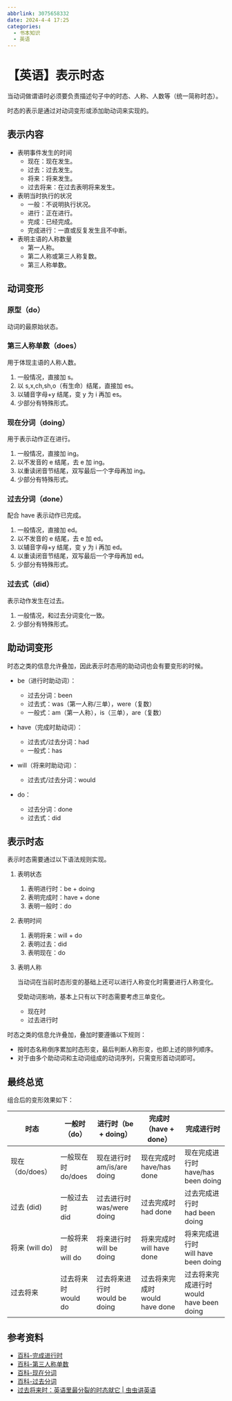 ```yaml
---
abbrlink: 3075658332
date: 2024-4-4 17:25
categories:
  - 书本知识
  - 英语
---
```


# 【英语】表示时态

当动词做谓语时必须要负责描述句子中的时态、人称、人数等（统一简称时态）。

时态的表示是通过对动词变形或添加助动词来实现的。

## 表示内容

- 表明事件发生的时间
  - 现在：现在发生。
  - 过去：过去发生。
  - 将来：将来发生。
  - 过去将来：在过去表明将来发生。
- 表明当时执行的状况
  - 一般：不说明执行状况。
  - 进行：正在进行。
  - 完成：已经完成。
  - 完成进行：一直或反复发生且不中断。
- 表明主语的人称数量
  - 第一人称。
  - 第二人称或第三人称复数。
  - 第三人称单数。

## 动词变形

### 原型（do）

动词的最原始状态。

### 第三人称单数（does）

用于体现主语的人称人数。

1. 一般情况，直接加 s。
2. 以 s,x,ch,sh,o（有生命）结尾，直接加 es。
3. 以辅音字母+y 结尾，变 y 为 i 再加 es。
4. 少部分有特殊形式。

### 现在分词（doing）

用于表示动作正在进行。

1. 一般情况，直接加 ing。
2. 以不发音的 e 结尾，去 e 加 ing。
3. 以重读闭音节结尾，双写最后一个字母再加 ing。
4. 少部分有特殊形式。

### 过去分词（done）

配合 have 表示动作已完成。

1. 一般情况，直接加 ed。
2. 以不发音的 e 结尾，去 e 加 ed。
3. 以辅音字母+y 结尾，变 y 为 i 再加 ed。
4. 以重读闭音节结尾，双写最后一个字母再加 ed。
5. 少部分有特殊形式。

### 过去式（did）

表示动作发生在过去。

1. 一般情况，和过去分词变化一致。
2. 少部分有特殊形式。

## 助动词变形

时态之类的信息允许叠加，因此表示时态用的助动词也会有要变形的时候。

- be（进行时助动词）：

  - 过去分词：been
  - 过去式：was（第一人称/三单），were（复数）
  - 一般式：am（第一人称），is（三单），are（复数）

- have（完成时助动词）：

  - 过去式/过去分词：had
  - 一般式：has

- will（将来时助动词）：

  - 过去式/过去分词：would

- do：
  - 过去分词：done
  - 过去式：did

## 表示时态

表示时态需要通过以下语法规则实现。

1. 表明状态

   1. 表明进行时：be + doing
   2. 表明完成时：have + done
   3. 表明一般时：do

2. 表明时间

   1. 表明将来：will + do
   2. 表明过去：did
   3. 表明现在：do

3. 表明人称

   当动词在当前时态形变的基础上还可以进行人称变化时需要进行人称变化。

   受助动词影响，基本上只有以下时态需要考虑三单变化。

   - 现在时
   - 过去进行时

时态之类的信息允许叠加，叠加时要遵循以下规则：

- 按时态名称倒序累加时态形变，最后判断人称形变，也即上述的排列顺序。
- 对于由多个助动词和主动词组成的动词序列，只需变形首动词即可。

## 最终总览

组合后的变形效果如下：

| 时态            | 一般时（do）             | 进行时（be + doing）               | 完成时（have + done）               | 完成进行时                                    |
| --------------- | ------------------------ | ---------------------------------- | ----------------------------------- | --------------------------------------------- |
| 现在（do/does） | 一般现在时</br> do/does  | 现在进行时</br> am/is/are doing    | 现在完成时</br> have/has done       | 现在完成进行时</br> have/has been doing       |
| 过去 (did)      | 一般过去时</br> did      | 过去进行时</br> was/were doing     | 过去完成时</br> had done            | 过去完成进行时</br> had been doing            |
| 将来 (will do)  | 一般将来时</br> will do  | 将来进行时</br> will be doing      | 将来完成时</br> will have done      | 将来完成进行时</br> will have been doing      |
| 过去将来        | 过去将来时</br> would do | 过去将来进行时</br> would be doing | 过去将来完成时</br> would have done | 过去将来完成进行时</br> would have been doing |

## 参考资料

- [百科-完成进行时](https://baike.baidu.com/item/%E5%AE%8C%E6%88%90%E8%BF%9B%E8%A1%8C%E6%97%B6/2853937)
- [百科-第三人称单数](https://baike.baidu.com/item/%E7%AC%AC%E4%B8%89%E4%BA%BA%E7%A7%B0%E5%8D%95%E6%95%B0/1586952)
- [百科-现在分词](https://baike.baidu.com/item/%E7%8E%B0%E5%9C%A8%E5%88%86%E8%AF%8D/4217655)
- [百科-过去分词](https://baike.baidu.com/item/%E8%BF%87%E5%8E%BB%E5%88%86%E8%AF%8D?fromModule=lemma_search-box)
- [过去将来时：英语里最分裂的时态就它 | 虫虫讲英语](https://zhuanlan.zhihu.com/p/137296107)
